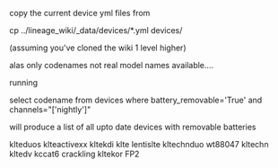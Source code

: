 copy the current device yml files from

cp ../lineage_wiki/_data/devices/*.yml devices/

(assuming you've cloned the wiki 1 level higher)

alas only codenames not real model names available....

running 

select codename from devices where battery_removable='True' and channels="['nightly']"

will produce a list of all upto date devices with removable batteries

klteduos
klteactivexx
kltekdi
klte
lentislte
kltechnduo
wt88047
kltechn
kltedv
kccat6
crackling
kltekor
FP2




